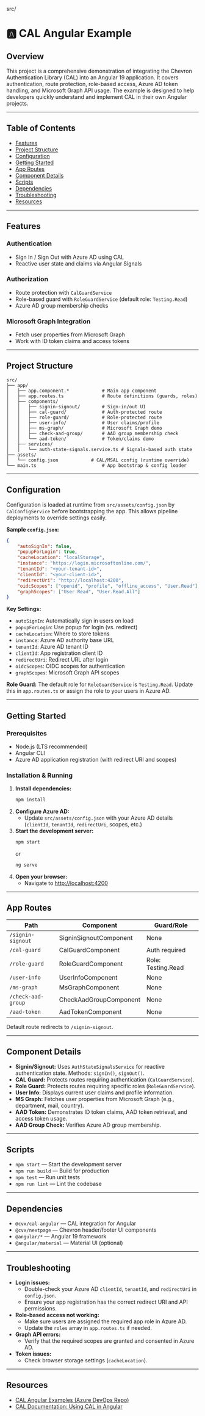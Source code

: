 src/

# 🅰️ CAL Angular Example

## Overview

This project is a comprehensive demonstration of integrating the Chevron Authentication Library (CAL) into an Angular 19 application. It covers authentication, route protection, role-based access, Azure AD token handling, and Microsoft Graph API usage. The example is designed to help developers quickly understand and implement CAL in their own Angular projects.

---

## Table of Contents

- [Features](#features)
- [Project Structure](#project-structure)
- [Configuration](#configuration)
- [Getting Started](#getting-started)
- [App Routes](#app-routes)
- [Component Details](#component-details)
- [Scripts](#scripts)
- [Dependencies](#dependencies)
- [Troubleshooting](#troubleshooting)
- [Resources](#resources)

---

## Features

### Authentication
- Sign In / Sign Out with Azure AD using CAL
- Reactive user state and claims via Angular Signals

### Authorization
- Route protection with `CalGuardService`
- Role-based guard with `RoleGuardService` (default role: `Testing.Read`)
- Azure AD group membership checks

### Microsoft Graph Integration
- Fetch user properties from Microsoft Graph
- Work with ID token claims and access tokens

---

## Project Structure

```
src/
├── app/
│   ├── app.component.*            # Main app component
│   ├── app.routes.ts              # Route definitions (guards, roles)
│   ├── components/
│   │   ├── signin-signout/        # Sign-in/out UI
│   │   ├── cal-guard/             # Auth-protected route
│   │   ├── role-guard/            # Role-protected route
│   │   ├── user-info/             # User claims/profile
│   │   ├── ms-graph/              # Microsoft Graph demo
│   │   ├── check-aad-group/       # AAD group membership check
│   │   └── aad-token/             # Token/claims demo
│   ├── services/
│   │   └── auth-state-signals.service.ts # Signals-based auth state
├── assets/
│   └── config.json            # CAL/MSAL config (runtime override)
└── main.ts                        # App bootstrap & config loader
```

---

## Configuration

Configuration is loaded at runtime from `src/assets/config.json` by `CalConfigService` before bootstrapping the app. This allows pipeline deployments to override settings easily.

**Sample `config.json`:**

```json
{
	"autoSignIn": false,
	"popupForLogin": true,
	"cacheLocation": "localStorage",
	"instance": "https://login.microsoftonline.com/",
	"tenantId": "<your-tenant-id>",
	"clientId": "<your-client-id>",
	"redirectUri": "http://localhost:4200",
	"oidcScopes": ["openid", "profile", "offline_access", "User.Read"],
	"graphScopes": ["User.Read", "User.Read.All"]
}
```

**Key Settings:**
- `autoSignIn`: Automatically sign in users on load
- `popupForLogin`: Use popup for login (vs. redirect)
- `cacheLocation`: Where to store tokens
- `instance`: Azure AD authority base URL
- `tenantId`: Azure AD tenant ID
- `clientId`: App registration client ID
- `redirectUri`: Redirect URL after login
- `oidcScopes`: OIDC scopes for authentication
- `graphScopes`: Microsoft Graph API scopes

**Role Guard:**
The default role for `RoleGuardService` is `Testing.Read`. Update this in `app.routes.ts` or assign the role to your users in Azure AD.

---

## Getting Started

### Prerequisites
- Node.js (LTS recommended)
- Angular CLI
- Azure AD application registration (with redirect URI and scopes)

### Installation & Running

1. **Install dependencies:**
	 ```cmd
	 npm install
	 ```
2. **Configure Azure AD:**
	 - Update `src/assets/config.json` with your Azure AD details (`clientId`, `tenantId`, `redirectUri`, scopes, etc.)
3. **Start the development server:**
	 ```cmd
	 npm start
	 ```
	 or
	 ```cmd
	 ng serve
	 ```
4. **Open your browser:**
	 - Navigate to [http://localhost:4200](http://localhost:4200)

---

## App Routes

| Path              | Component              | Guard/Role         |
|-------------------|-----------------------|--------------------|
| `/signin-signout` | SigninSignoutComponent| None               |
| `/cal-guard`      | CalGuardComponent     | Auth required      |
| `/role-guard`     | RoleGuardComponent    | Role: Testing.Read |
| `/user-info`      | UserInfoComponent     | None               |
| `/ms-graph`       | MsGraphComponent      | None               |
| `/check-aad-group`| CheckAadGroupComponent| None               |
| `/aad-token`      | AadTokenComponent     | None               |

Default route redirects to `/signin-signout`.

---

## Component Details

- **Signin/Signout:** Uses `AuthStateSignalsService` for reactive authentication state. Methods: `signIn()`, `signOut()`.
- **CAL Guard:** Protects routes requiring authentication (`CalGuardService`).
- **Role Guard:** Protects routes requiring specific roles (`RoleGuardService`).
- **User Info:** Displays current user claims and profile information.
- **MS Graph:** Fetches user properties from Microsoft Graph (e.g., department, mail, country).
- **AAD Token:** Demonstrates ID token claims, AAD token retrieval, and access token usage.
- **AAD Group Check:** Verifies Azure AD group membership.

---

## Scripts

- `npm start` — Start the development server
- `npm run build` — Build for production
- `npm test` — Run unit tests
- `npm run lint` — Lint the codebase

---

## Dependencies

- `@cvx/cal-angular` — CAL integration for Angular
- `@cvx/nextpage` — Chevron header/footer UI components
- `@angular/*` — Angular 19 framework
- `@angular/material` — Material UI (optional)

---

## Troubleshooting

- **Login issues:**
	- Double-check your Azure AD `clientId`, `tenantId`, and `redirectUri` in `config.json`.
	- Ensure your app registration has the correct redirect URI and API permissions.
- **Role-based access not working:**
	- Make sure users are assigned the required app role in Azure AD.
	- Update the `roles` array in `app.routes.ts` if needed.
- **Graph API errors:**
	- Verify that the required scopes are granted and consented in Azure AD.
- **Token issues:**
	- Check browser storage settings (`cacheLocation`).

---

## Resources

- [CAL Angular Examples (Azure DevOps Repo)](https://dev.azure.com/chevron/ITC-APES-Components/_git/CAL-Examples?path=/CalExamples/Angular&version=GBdev)
- [CAL Documentation: Using CAL in Angular](https://cdas.azure.chevron.com/itc-apes-components.wiki/CAL-Wiki/Using-CAL-in-Angular.html)


